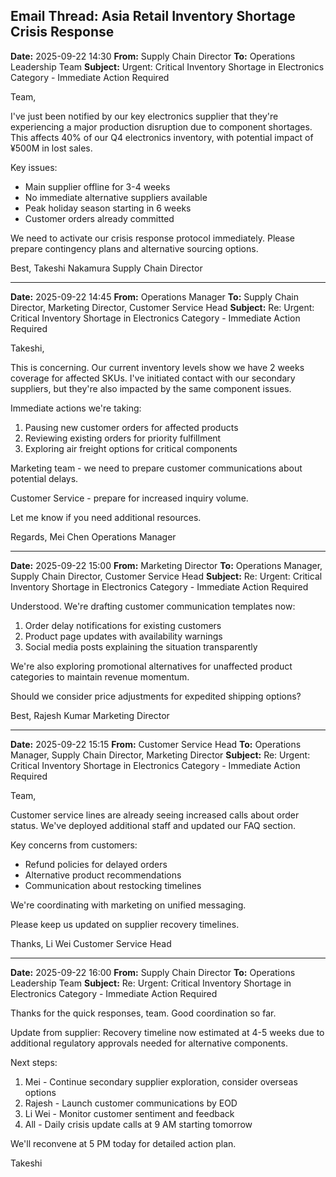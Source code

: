 ## Email Thread: Asia Retail Inventory Shortage Crisis Response

**Date:** 2025-09-22 14:30
**From:** Supply Chain Director
**To:** Operations Leadership Team
**Subject:** Urgent: Critical Inventory Shortage in Electronics Category - Immediate Action Required

Team,

I've just been notified by our key electronics supplier that they're experiencing a major production disruption due to component shortages. This affects 40% of our Q4 electronics inventory, with potential impact of ¥500M in lost sales.

Key issues:
- Main supplier offline for 3-4 weeks
- No immediate alternative suppliers available
- Peak holiday season starting in 6 weeks
- Customer orders already committed

We need to activate our crisis response protocol immediately. Please prepare contingency plans and alternative sourcing options.

Best,
Takeshi Nakamura
Supply Chain Director

---

**Date:** 2025-09-22 14:45
**From:** Operations Manager
**To:** Supply Chain Director, Marketing Director, Customer Service Head
**Subject:** Re: Urgent: Critical Inventory Shortage in Electronics Category - Immediate Action Required

Takeshi,

This is concerning. Our current inventory levels show we have 2 weeks coverage for affected SKUs. I've initiated contact with our secondary suppliers, but they're also impacted by the same component issues.

Immediate actions we're taking:
1. Pausing new customer orders for affected products
2. Reviewing existing orders for priority fulfillment
3. Exploring air freight options for critical components

Marketing team - we need to prepare customer communications about potential delays.

Customer Service - prepare for increased inquiry volume.

Let me know if you need additional resources.

Regards,
Mei Chen
Operations Manager

---

**Date:** 2025-09-22 15:00
**From:** Marketing Director
**To:** Operations Manager, Supply Chain Director, Customer Service Head
**Subject:** Re: Urgent: Critical Inventory Shortage in Electronics Category - Immediate Action Required

Understood. We're drafting customer communication templates now:

1. Order delay notifications for existing customers
2. Product page updates with availability warnings
3. Social media posts explaining the situation transparently

We're also exploring promotional alternatives for unaffected product categories to maintain revenue momentum.

Should we consider price adjustments for expedited shipping options?

Best,
Rajesh Kumar
Marketing Director

---

**Date:** 2025-09-22 15:15
**From:** Customer Service Head
**To:** Operations Manager, Supply Chain Director, Marketing Director
**Subject:** Re: Urgent: Critical Inventory Shortage in Electronics Category - Immediate Action Required

Team,

Customer service lines are already seeing increased calls about order status. We've deployed additional staff and updated our FAQ section.

Key concerns from customers:
- Refund policies for delayed orders
- Alternative product recommendations
- Communication about restocking timelines

We're coordinating with marketing on unified messaging.

Please keep us updated on supplier recovery timelines.

Thanks,
Li Wei
Customer Service Head

---

**Date:** 2025-09-22 16:00
**From:** Supply Chain Director
**To:** Operations Leadership Team
**Subject:** Re: Urgent: Critical Inventory Shortage in Electronics Category - Immediate Action Required

Thanks for the quick responses, team. Good coordination so far.

Update from supplier: Recovery timeline now estimated at 4-5 weeks due to additional regulatory approvals needed for alternative components.

Next steps:
1. Mei - Continue secondary supplier exploration, consider overseas options
2. Rajesh - Launch customer communications by EOD
3. Li Wei - Monitor customer sentiment and feedback
4. All - Daily crisis update calls at 9 AM starting tomorrow

We'll reconvene at 5 PM today for detailed action plan.

Takeshi